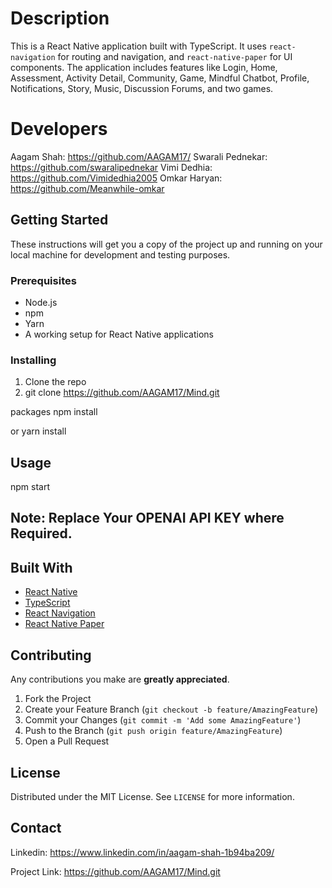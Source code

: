 # Description
This is a React Native application built with TypeScript. It uses `react-navigation` for routing and navigation, and `react-native-paper` for UI components. The application includes features like Login, Home, Assessment, Activity Detail, Community, Game, Mindful Chatbot, Profile, Notifications, Story, Music, Discussion Forums, and two games.

# Developers
Aagam Shah: https://github.com/AAGAM17/
Swarali Pednekar: https://github.com/swaralipednekar
Vimi Dedhia: https://github.com/Vimidedhia2005
Omkar Haryan: https://github.com/Meanwhile-omkar

## Getting Started

These instructions will get you a copy of the project up and running on your local machine for development and testing purposes.

### Prerequisites

- Node.js
- npm
- Yarn
- A working setup for React Native applications

### Installing

1. Clone the repo
2. git clone https://github.com/AAGAM17/Mind.git

packages
npm install

or
yarn install


## Usage

npm start 

## Note: Replace Your OPENAI API KEY where Required.

## Built With

- [React Native](http://www.reactnative.com/)
- [TypeScript](https://www.typescriptlang.org/)
- [React Navigation](https://reactnavigation.org/)
- [React Native Paper](https://callstack.github.io/react-native-paper/)

## Contributing

Any contributions you make are **greatly appreciated**.

1. Fork the Project
2. Create your Feature Branch (`git checkout -b feature/AmazingFeature`)
3. Commit your Changes (`git commit -m 'Add some AmazingFeature'`)
4. Push to the Branch (`git push origin feature/AmazingFeature`)
5. Open a Pull Request

## License

Distributed under the MIT License. See `LICENSE` for more information.

## Contact

Linkedin: https://www.linkedin.com/in/aagam-shah-1b94ba209/

Project Link: https://github.com/AAGAM17/Mind.git
